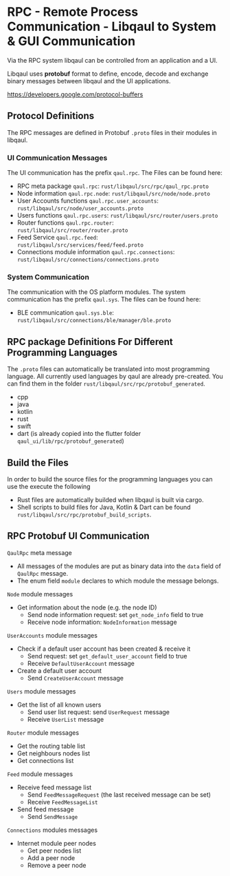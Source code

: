# RPC - Remote Process Communication - Libqaul to System & GUI Communication

Via the RPC system libqaul can be controlled from an application and a UI.

Libqaul uses **protobuf** format to define, encode, decode and exchange binary 
messages between libqaul and the UI applications.

<https://developers.google.com/protocol-buffers>


## Protocol Definitions

The RPC messages are defined in Protobuf `.proto` files in their modules in libqaul.

### UI Communication Messages

The UI communication has the prefix `qaul.rpc`.
The Files can be found here:

* RPC meta package `qaul.rpc`: `rust/libqaul/src/rpc/qaul_rpc.proto`
* Node information `qaul.rpc.node`: `rust/libqaul/src/node/node.proto`
* User Accounts functions `qaul.rpc.user_accounts`: `rust/libqaul/src/node/user_accounts.proto`
* Users functions `qaul.rpc.users`: `rust/libqaul/src/router/users.proto`
* Router functions `qaul.rpc.router`: `rust/libqaul/src/router/router.proto`
* Feed Service `qaul.rpc.feed`: `rust/libqaul/src/services/feed/feed.proto`
* Connections module information `qaul.rpc.connections`: `rust/libqaul/src/connections/connections.proto`

### System Communication

The communication with the OS platform modules.
The system communication has the prefix `qaul.sys`.
The files can be found here:

* BLE communication `qaul.sys.ble`: `rust/libqaul/src/connections/ble/manager/ble.proto`

## RPC package Definitions For Different Programming Languages

The `.proto` files can automatically be translated into most programming language.
All currently used languages by qaul are already pre-created.
You can find them in the folder `rust/libqaul/src/rpc/protobuf_generated`.

* cpp
* java
* kotlin
* rust
* swift
* dart (is already copied into the flutter folder `qaul_ui/lib/rpc/protobuf_generated`)

## Build the Files

In order to build the source files for the programming languages you can use the execute the following

* Rust files are automatically builded when libqaul is built via cargo.
* Shell scripts to build files for Java, Kotlin & Dart can be found `rust/libqaul/src/rpc/protobuf_build_scripts`.


## RPC Protobuf UI Communication

`QaulRpc` meta message

* All messages of the modules are put as binary data into the `data` field of `QaulRpc` message.
* The enum field `module` declares to which module the message belongs.

`Node` module messages

* Get information about the node (e.g. the node ID)
  * Send node information request: set `get_node_info` field to true
  * Receive node information: `NodeInformation` message

`UserAccounts` module messages

* Check if a default user account has been created & receive it
  * Send request: set `get_default_user_account` field to true
  * Receive `DefaultUserAccount` message
* Create a default user account
  * Send `CreateUserAccount` message

`Users` module messages

* Get the list of all known users
  * Send user list request: send `UserRequest` message
  * Receive `UserList` message

`Router` module messages

* Get the routing table list
* Get neighbours nodes list
* Get connections list

`Feed` module messages

* Receive feed message list
  * Send `FeedMessageRequest` (the last received message can be set)
  * Receive `FeedMessageList`
* Send feed message
  * Send `SendMessage`

`Connections` modules messages

* Internet module peer nodes
  * Get peer nodes list
  * Add a peer node
  * Remove a peer node